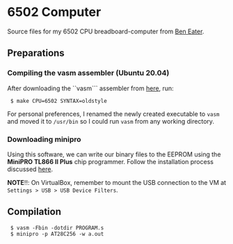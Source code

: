 # 6502 Computer
Source files for my 6502 CPU breadboard-computer from [Ben Eater](https://eater.net/6502).

## Preparations
### Compiling the vasm assembler (Ubuntu 20.04)
After downloading the ``vasm``` assembler from [here](http://sun.hasenbraten.de/vasm/index.php?view=relsrc), run:
```
 $ make CPU=6502 SYNTAX=oldstyle
```
For personal preferences, I renamed the newly created executable to ``vasm`` and moved it to ``/usr/bin`` so I could run ``vasm`` from any working directory. 

### Downloading minipro
Using this software, we can write our binary files to the EEPROM using the **MiniPRO TL866 II Plus** chip programmer.
Follow the installation process discussed [here](https://gitlab.com/DavidGriffith/minipro).

**NOTE**‼️: On VirtualBox, remember to mount the USB connection to the VM at ``Settings > USB > USB Device Filters``.

## Compilation
```
 $ vasm -Fbin -dotdir PROGRAM.s
 $ minipro -p AT28C256 -w a.out
```

